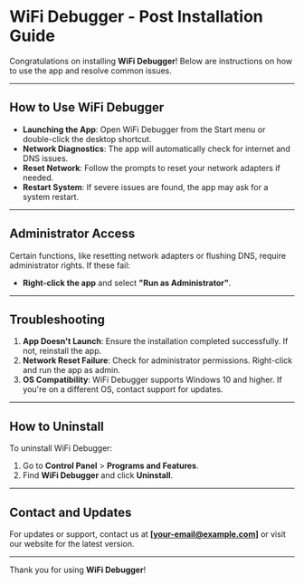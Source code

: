 # WiFi Debugger - Post Installation Guide

Congratulations on installing **WiFi Debugger**! Below are instructions on how to use the app and resolve common issues.

---

## How to Use WiFi Debugger
- **Launching the App**: Open WiFi Debugger from the Start menu or double-click the desktop shortcut.
- **Network Diagnostics**: The app will automatically check for internet and DNS issues.
- **Reset Network**: Follow the prompts to reset your network adapters if needed.
- **Restart System**: If severe issues are found, the app may ask for a system restart.

---

## Administrator Access
Certain functions, like resetting network adapters or flushing DNS, require administrator rights. If these fail:
- **Right-click the app** and select **"Run as Administrator"**.

---

## Troubleshooting
1. **App Doesn't Launch**: Ensure the installation completed successfully. If not, reinstall the app.
2. **Network Reset Failure**: Check for administrator permissions. Right-click and run the app as admin.
3. **OS Compatibility**: WiFi Debugger supports Windows 10 and higher. If you're on a different OS, contact support for updates.

---

## How to Uninstall
To uninstall WiFi Debugger:
1. Go to **Control Panel** > **Programs and Features**.
2. Find **WiFi Debugger** and click **Uninstall**.

---

## Contact and Updates
For updates or support, contact us at **[your-email@example.com]** or visit our website for the latest version.

---

Thank you for using **WiFi Debugger**!
